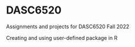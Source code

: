 # DASC6520
Assignments and projects for DASC6520 Fall 2022

Creating and using user-defined package in R
